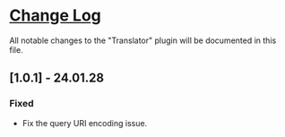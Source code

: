 # [Change Log](http://keepachangelog.com/)

All notable changes to the "Translator" plugin will be documented in this file.

## [1.0.1] - 24.01.28
### Fixed
- Fix the query URI encoding issue.